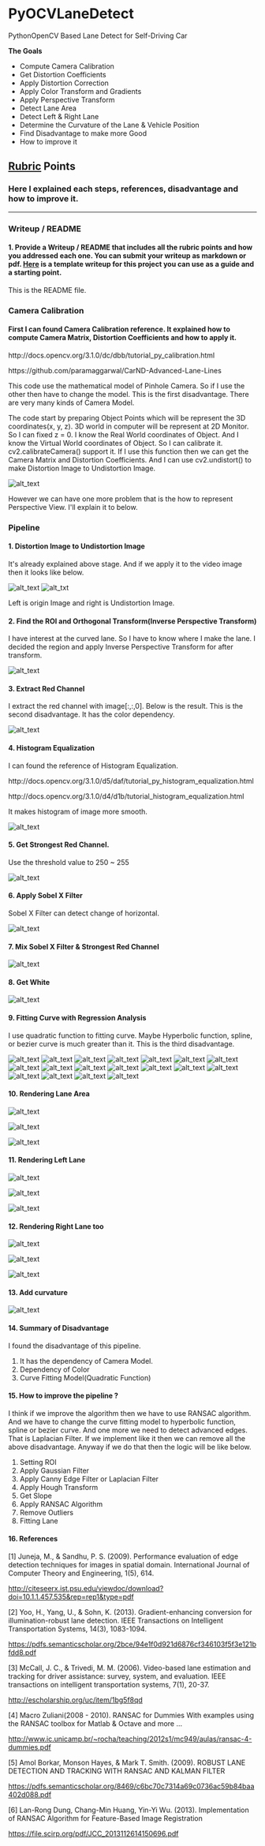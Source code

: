 # PyOCVLaneDetect
PythonOpenCV Based Lane Detect for Self-Driving Car

**The Goals**

* Compute Camera Calibration
* Get Distortion Coefficients
* Apply Distortion Correction
* Apply Color Transform and Gradients
* Apply Perspective Transform
* Detect Lane Area
* Detect Left & Right Lane
* Determine the Curvature of the Lane & Vehicle Position
* Find Disadvantage to make more Good
* How to improve it

[//]: # (Image References)

[test]: ./output_images/test-undist.png "Dist to Undist"
[origin]: ./output_images/origin.jpg "Original Image"
[undistort]: ./output_images/after_undistort.jpg "Undistortion Image"
[perspective]: ./output_images/after_pt.jpg "Perspective Image"
[extract_red]: ./output_images/extract_red_after_pt.jpg "Extract Red"
[histo_equ]: ./output_images/histogram_equalization.jpg "Histogram Equalization"
[get_strongest]: ./output_images/get_strongest_at_equ.jpg "Get Strongest"
[sobel_x_filter]: ./output_images/sobel_x_filter_with_red.jpg "Sobel X Filter"
[combine]: ./output_images/sobel_n_equ.jpg "Combine Sobel & Hist Equalization"
[get_white]: ./output_images/get_white.jpg "Get White"
[left_lane_rect0]: ./output_images/make_left_lane_rect0.jpg "Left Lane Rect 0"
[right_lane_rect0]: ./output_images/make_right_lane_rect0.jpg "Right Lane Rect 0"
[left_lane_rect1]: ./output_images/make_left_lane_rect1.jpg "Left Lane Rect 1"
[right_lane_rect1]: ./output_images/make_right_lane_rect1.jpg "Right Lane Rect 1"
[left_lane_rect2]: ./output_images/make_left_lane_rect2.jpg "Left Lane Rect 2"
[right_lane_rect2]: ./output_images/make_right_lane_rect2.jpg "Right Lane Rect 2"
[left_lane_rect3]: ./output_images/make_left_lane_rect3.jpg "Left Lane Rect 3"
[right_lane_rect3]: ./output_images/make_right_lane_rect3.jpg "Right Lane Rect 3"
[left_lane_rect4]: ./output_images/make_left_lane_rect4.jpg "Left Lane Rect 4"
[right_lane_rect4]: ./output_images/make_right_lane_rect4.jpg "Right Lane Rect 4"
[left_lane_rect5]: ./output_images/make_left_lane_rect5.jpg "Left Lane Rect 5"
[right_lane_rect5]: ./output_images/make_right_lane_rect5.jpg "Right Lane Rect 5"
[left_lane_rect6]: ./output_images/make_left_lane_rect6.jpg "Left Lane Rect 6"
[right_lane_rect6]: ./output_images/make_right_lane_rect6.jpg "Right Lane Rect 6"
[left_lane_rect7]: ./output_images/make_left_lane_rect7.jpg "Left Lane Rect 7"
[right_lane_rect7]: ./output_images/make_right_lane_rect7.jpg "Right Lane Rect 7"
[left_lane_rect8]: ./output_images/make_left_lane_rect8.jpg "Left Lane Rect 8"
[right_lane_rect8]: ./output_images/make_right_lane_rect8.jpg "Right Lane Rect 8"
[need_perspective_rect]: ./output_images/need_perspective_rect.jpg "Need Perspective Rect"
[perspective_rect]: ./output_images/perspective_rect.jpg "Perspective Rect"
[render_lane_area]: ./output_images/rendering_green_lane_area.jpg "Lane Area"
[need_perspective_left]: ./output_images/need_perspective_left_rect.jpg "Need Perspective Left"
[perspective_left]: ./output_images/perspective_left_rect.jpg "Perspective Left"
[display_left]: ./output_images/display_left_rect.jpg "Display Left"
[need_perspective_right]: ./output_images/need_perspective_right_rect.jpg "Need Perspective Right"
[perspective_right]: ./output_images/perspective_right_rect.jpg "Perspective Right"
[display_left_right]: ./output_images/rendering_left_right_lane.jpg "Display Left & Right"
[final_out]: ./output_images/final_output.jpg "Final Output"

## [Rubric](https://review.udacity.com/#!/rubrics/571/view) Points
### Here I explained each steps, references, disadvantage and how to improve it.

---
### Writeup / README

#### 1. Provide a Writeup / README that includes all the rubric points and how you addressed each one.  You can submit your writeup as markdown or pdf.  [Here](https://github.com/udacity/CarND-Advanced-Lane-Lines/blob/master/writeup_template.md) is a template writeup for this project you can use as a guide and a starting point.

This is the README file.

### Camera Calibration

#### First I can found Camera Calibration reference. It explained how to compute Camera Matrix, Distortion Coefficients and how to apply it.

<p>http://docs.opencv.org/3.1.0/dc/dbb/tutorial_py_calibration.html</p>
<p>https://github.com/paramaggarwal/CarND-Advanced-Lane-Lines</p>

This code use the mathematical model of Pinhole Camera. So if I use the other then have to change the model. This is the first disadvantage. There are very many kinds of Camera Model.

The code start by preparing Object Points which will be represent the 3D coordinates(x, y, z). 3D world in computer will be represent at 2D Monitor. So I can fixed z = 0. I know the Real World coordinates of Object. And I know the Virtual World coordinates of Object. So I can calibrate it. cv2.calibrateCamera() support it. If I use this function then we can get the Camera Matrix and Distortion Coefficients. And I can use cv2.undistort() to make Distortion Image to Undistortion Image.

![alt_text][test]

However we can have one more problem that is the how to represent Perspective View. I'll explain it to below.

### Pipeline

#### 1. Distortion Image to Undistortion Image

It's already explained above stage. And if we apply it to the video image then it looks like below.

![alt_text][origin]  ![alt_txt][undistort]

Left is origin Image and right is Undistortion Image.

#### 2. Find the ROI and Orthogonal Transform(Inverse Perspective Transform)

I have interest at the curved lane. So I have to know where I make the lane. I decided the region and apply Inverse Perspective Transform for after transform.

![alt_text][perspective]

#### 3. Extract Red Channel

I extract the red channel with image[:,:,0]. Below is the result. This is the second disadvantage. It has the color dependency.

![alt_text][extract_red]

#### 4. Histogram Equalization

I can found the reference of Histogram Equalization.

<p>http://docs.opencv.org/3.1.0/d5/daf/tutorial_py_histogram_equalization.html</p>
<p>http://docs.opencv.org/3.1.0/d4/d1b/tutorial_histogram_equalization.html</p>

It makes histogram of image more smooth.

![alt_text][histo_equ]

#### 5. Get Strongest Red Channel.

Use the threshold value to 250 ~ 255

![alt_text][get_strongest]

#### 6. Apply Sobel X Filter

Sobel X Filter can detect change of horizontal.

![alt_text][sobel_x_filter]

#### 7. Mix Sobel X Filter & Strongest Red Channel

![alt_text][combine]

#### 8. Get White

![alt_text][get_white]

#### 9. Fitting Curve with Regression Analysis

I use quadratic function to fitting curve. Maybe Hyperbolic function, spline, or bezier curve is much greater than it. This is the third disadvantage.

![alt_text][left_lane_rect0]  ![alt_text][right_lane_rect0]
![alt_text][left_lane_rect1]  ![alt_text][right_lane_rect1]
![alt_text][left_lane_rect2]  ![alt_text][right_lane_rect2]
![alt_text][left_lane_rect3]  ![alt_text][right_lane_rect3]
![alt_text][left_lane_rect4]  ![alt_text][right_lane_rect4]
![alt_text][left_lane_rect5]  ![alt_text][right_lane_rect5]
![alt_text][left_lane_rect6]  ![alt_text][right_lane_rect6]
![alt_text][left_lane_rect7]  ![alt_text][right_lane_rect7]
![alt_text][left_lane_rect8]  ![alt_text][right_lane_rect8]

#### 10. Rendering Lane Area

![alt_text][need_perspective_rect]

![alt_text][perspective_rect]

![alt_text][render_lane_area]

#### 11. Rendering Left Lane

![alt_text][need_perspective_left]

![alt_text][perspective_left]

![alt_text][display_left]

#### 12. Rendering Right Lane too

![alt_text][need_perspective_right]

![alt_text][perspective_right]

![alt_text][display_left_right]

#### 13. Add curvature

![alt_text][final_out]

#### 14. Summary of Disadvantage

I found the disadvantage of this pipeline.

1. It has the dependency of Camera Model.
2. Dependency of Color
3. Curve Fitting Model(Quadratic Function)

#### 15. How to improve the pipeline ?

I think if we improve the algorithm then we have to use RANSAC algorithm. And we have to change the curve fitting model to hyperbolic function, spline or bezier curve. And one more we need to detect advanced edges. That is Laplacian Filter. If we implement like it then we can remove all the above disadvantage. Anyway if we do that then the logic will be like below.

1. Setting ROI
2. Apply Gaussian Filter
3. Apply Canny Edge Filter or Laplacian Filter
4. Apply Hough Transform
5. Get Slope
6. Apply RANSAC Algorithm
7. Remove Outliers
8. Fitting Lane

#### 16. References

[1] Juneja, M., & Sandhu, P. S. (2009). Performance evaluation of edge detection techniques for images in spatial domain. International Journal of Computer Theory and Engineering, 1(5), 614.

http://citeseerx.ist.psu.edu/viewdoc/download?doi=10.1.1.457.535&rep=rep1&type=pdf

[2] Yoo, H., Yang, U., & Sohn, K. (2013). Gradient-enhancing conversion for illumination-robust lane detection. IEEE Transactions on Intelligent Transportation Systems, 14(3), 1083-1094.

https://pdfs.semanticscholar.org/2bce/94e1f0d921d6876cf346103f5f3e121bfdd8.pdf

[3] McCall, J. C., & Trivedi, M. M. (2006). Video-based lane estimation and tracking for driver assistance: survey, system, and evaluation. IEEE transactions on intelligent transportation systems, 7(1), 20-37.

http://escholarship.org/uc/item/1bg5f8qd

[4] Macro Zuliani(2008 - 2010). RANSAC for Dummies With examples using the RANSAC toolbox for Matlab & Octave and more ...

http://www.ic.unicamp.br/~rocha/teaching/2012s1/mc949/aulas/ransac-4-dummies.pdf

[5] Amol Borkar, Monson Hayes, & Mark T. Smith. (2009). ROBUST LANE DETECTION AND TRACKING WITH RANSAC AND KALMAN FILTER

https://pdfs.semanticscholar.org/8469/c6bc70c7314a69c0736ac59b84baa402d088.pdf

[6] Lan-Rong Dung, Chang-Min Huang, Yin-Yi Wu. (2013). Implementation of RANSAC Algorithm for Feature-Based Image Registration

https://file.scirp.org/pdf/JCC_2013112614150696.pdf
